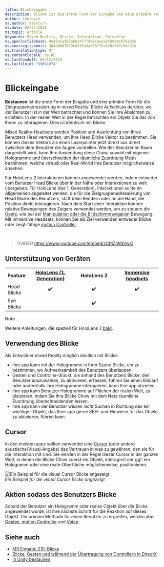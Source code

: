 ```yaml
---
title: Blickeingabe
description: Blicke ist die erste Form der Eingabe und eine primäre Form für die Zielgruppenadressierung in mixed Reality.
author: thetuvix
ms.author: alexturn
ms.date: 02/24/2019
ms.topic: article
keywords: Mixed Reality, Blicke, Interaktion, Entwerfen
ms.openlocfilehash: 9a12a5a3b3a583477fd98caeaa2f6890c67e2655
ms.sourcegitcommit: 384b0087899cd835a3a965f75c6f6c607c9edd1b
ms.translationtype: MT
ms.contentlocale: de-DE
ms.lasthandoff: 04/12/2019
ms.locfileid: "59604974"
---
```

# <a name="gaze"></a>Blickeingabe

**Bestaunen** ist die erste Form der Eingabe und eine primäre Form für die Zielgruppenadressierung in mixed Reality. Blicke Aufschluss darüber, wo der Benutzer ist in der Welt betrachtet und können Sie ihre Absichten zu ermitteln. In der realen Welt in der Regel betrachten ein Objekt Sie das von Ihnen zu interagieren. Dies ist identisch mit Blicke.

Mixed Reality-Headsets werden Position und Ausrichtung von Ihres Benutzers Head verwenden, um ihre Head Blicke Vektor zu bestimmen. Sie können dieses Vektors als einen Laserpointer jetzt direkt aus direkt zwischen dem Benutzer die Augen vorstellen. Wie der Benutzer im Raum dargestellt wird, kann Ihre Anwendung diese Chow, sowohl mit eigenen Hologramme und überschneiden der [räumliche Zuordnung](spatial-mapping.md) Mesh bestimmen, welche virtuell oder Real-World Ihre Benutzer möglicherweise ansehen.

Für HoloLens-2 Interaktionen können angewendet werden, indem entweder vom Benutzer Head Blicke über in der Nähe oder Interaktionen zu weit übergeben.  Für HoloLens (der 1. Generation), Interaktionen sollte im Allgemeinen abgeleitet werden, die für die Zielgruppenadressierung von Head Blicke des Benutzers, statt beim Rendern oder an die Hand, die Position direkt interagieren. Nach dem Start einer Interaktion können relative Bewegungen des Zeigers verwendet werden, um zu steuern die [Geste](gestures.md), wie bei der [Manipulation oder die Bildschirmnavigation](gestures.md#composite-gestures) Bewegung. Mit immersive Headsets, können Sie als Ziel verwenden entweder Blicke oder zeigt-fähige [motion Controller](motion-controllers.md).

<br>

>[!VIDEO https://www.youtube.com/embed/zCPiZlWdVws]

## <a name="device-support"></a>Unterstützung von Geräten

<table>
<tr>
<th>Feature</th><th style="width:150px"> <a href="hololens-hardware-details.md">HoloLens (1. Generation)</a></th><th style="width:150px">HoloLens 2</th><th style="width:150px"> <a href="immersive-headset-hardware-details.md">Immersive headsets</a></th>
</tr><tr>
<td> Head Blicke</td><td style="text-align: center;"> ✔️</td><td style="text-align: center;"> ✔️</td><td style="text-align: center;"> ✔️</td>
</tr><tr>
<td> Eye Blicke</td><td></td><td style="text-align: center;">✔️</td><td></td>
</tr>
</table>

> [!NOTE]
> Weitere Anleitungen, die speziell für HoloLens 2 [bald](index.md#news-and-notes).


## <a name="uses-of-gaze"></a>Verwendung des Blicke

Als Entwickler mixed Reality möglich deutlich mit Blicke:
* Ihre app kann mit der Hologramme in Ihrer Szene Blicke, um zu bestimmen, wo Aufmerksamkeit des Benutzers überlappen.
* Gesten und Controller-drückt, die anhand des Benutzers Blicke, den Benutzer auszuwählen, zu aktivieren, erfassen, führen Sie einen Bildlauf oder andernfalls ihre Hologramme interagieren, kann Ihre app abzielen.
* Ihre app kann Benutzer Hologramme auf Flächen der realen Welt, zu platzieren, indem Sie ihre Blicke Chow mit dem Netz räumliche Zuordnung überschneidenden lassen.
* Ihre app kann der Benutzer wissen *nicht* Suchen in Richtung des ein wichtiger-Objekt, das Ihrer app gerne SEH- und Hinweise für das Objekt zu aktivieren, führen kann.

## <a name="cursor"></a>Cursor

In den meisten apps sollten verwendet eine [Cursor](cursors.md) (oder andere akustische/Visual-Angabe) das Vertrauen in was zu gewähren, den sie für die Interaktion mit sind. Sie werden in der Regel dieser Cursor in der ganzen Welt, in denen die Blicke Chow zuerst ein Objekt, interagiert der ggf. ein Hologramm oder eine reale-Oberfläche möglicherweise, positionieren.

![Ein Beispiel für die visual Cursor Blicke angezeigt](images/cursor.jpg)<br>
*Ein Beispiel für die visual Cursor Blicke angezeigt*

## <a name="giving-action-to-the-users-gaze"></a>Aktion sodass des Benutzers Blicke

Sobald der Benutzer ein Hologramm oder reales Objekt über die Blicke angewendet wurde, ist ihre nächste Schritt für die Reaktion auf dieses Objekt. Die primäre Methode für einen Benutzer zu ergreifen, werden über [Gesten](gestures.md), [motion Controller](motion-controllers.md) und [Voice](voice-input.md).

## <a name="see-also"></a>Siehe auch
* [MR Eingabe 210: Blicke](holograms-210.md)
* [Blicke, Gesten und während der Übertragung von Controllern in DirectX](gaze,-gestures,-and-motion-controllers-in-directx.md)
* [In Unity bestaunen](gaze-in-unity.md)
